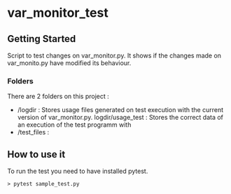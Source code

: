 # var_monitor_test

## Getting Started

Script to test changes on var_monitor.py. It shows if the changes made on var_monito.py have modified its behaviour.  

### Folders 

There are 2 folders on this project : 

* /logdir :  Stores usage files generated on test execution with the current version of var_monitor.py. 
            logdir/usage_test : Stores the correct data of an execution of the test programm with 
* /test_files : 

## How to use it 

To run the test you need to have installed pytest. 

```
> pytest sample_test.py
```
